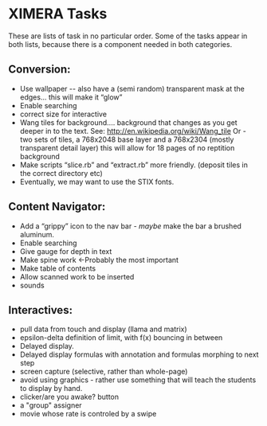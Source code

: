XIMERA Tasks
============

These are lists of task in no particular order. Some of the tasks
appear in both lists, because there is a component needed in both
categories.

Conversion:
-----------
* Use wallpaper -- also have a (semi random) transparent mask at the edges... this will make it “glow”
* Enable searching
* correct size for interactive
* Wang tiles for background.... background that changes as you get deeper in to the text. See: http://en.wikipedia.org/wiki/Wang_tile
  Or - two sets of tiles, a 768x2048 base layer and a 768x2304 (mostly transparent detail layer) this will allow for 18 pages of no reptition background
* Make scripts “slice.rb” and “extract.rb” more friendly. (deposit tiles in the correct directory etc)
* Eventually, we may want to use the STIX fonts. 

Content Navigator:
------------------
* Add a “grippy” icon to the nav bar - *maybe* make the bar a brushed aluminum.
* Enable searching
* Give gauge for depth in text
* Make spine work ←Probably the most important
* Make table of contents
* Allow scanned work to be inserted
* sounds



Interactives:
-------------
* pull data from touch and display (llama and matrix)
* epsilon-delta definition of limit, with f(x) bouncing in between
* Delayed display. 
* Delayed display formulas with annotation and formulas morphing to next step
* screen capture (selective, rather than whole-page)
* avoid using graphics - rather use something that will teach the students to display by hand.
* clicker/are you awake? button
* a "group" assigner
* movie whose rate is controled by a swipe